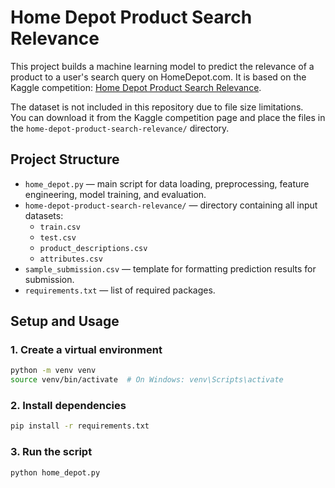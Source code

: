 # Home Depot Product Search Relevance

This project builds a machine learning model to predict the relevance of a product to a user's search query on HomeDepot.com. It is based on the Kaggle competition: [Home Depot Product Search Relevance](https://www.kaggle.com/c/home-depot-product-search-relevance/).

The dataset is not included in this repository due to file size limitations.  
You can download it from the Kaggle competition page and place the files in the `home-depot-product-search-relevance/` directory.

## Project Structure

- `home_depot.py` — main script for data loading, preprocessing, feature engineering, model training, and evaluation.
- `home-depot-product-search-relevance/` — directory containing all input datasets:
  - `train.csv`
  - `test.csv`
  - `product_descriptions.csv`
  - `attributes.csv`
- `sample_submission.csv` — template for formatting prediction results for submission.
- `requirements.txt` — list of required packages.

## Setup and Usage

### 1. Create a virtual environment

```bash
python -m venv venv
source venv/bin/activate  # On Windows: venv\Scripts\activate
```

### 2. Install dependencies

```bash
pip install -r requirements.txt
```

### 3. Run the script

```bash
python home_depot.py
```
